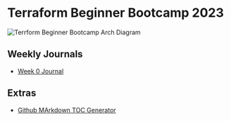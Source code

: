 # Terraform Beginner Bootcamp 2023

![Terrform Beginner Bootcamp Arch Diagram](https://github.com/MitchP95/terraform-beginner-bootcamp-2023/assets/75233252/896c2c4f-1864-4cc4-a299-262d249f14ed)

## Weekly Journals
- [Week 0 Journal](journal/week0.md)

## Extras
- [Github MArkdown TOC Generator](https://ecotrust-canada.github.io/markdown-toc/)

